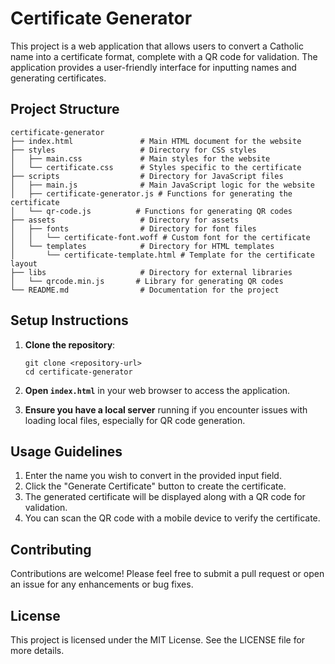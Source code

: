 # Certificate Generator

This project is a web application that allows users to convert a Catholic name into a certificate format, complete with a QR code for validation. The application provides a user-friendly interface for inputting names and generating certificates.

## Project Structure

```
certificate-generator
├── index.html               # Main HTML document for the website
├── styles                   # Directory for CSS styles
│   ├── main.css             # Main styles for the website
│   └── certificate.css      # Styles specific to the certificate
├── scripts                  # Directory for JavaScript files
│   ├── main.js              # Main JavaScript logic for the website
│   ├── certificate-generator.js # Functions for generating the certificate
│   └── qr-code.js          # Functions for generating QR codes
├── assets                   # Directory for assets
│   ├── fonts                # Directory for font files
│   │   └── certificate-font.woff # Custom font for the certificate
│   └── templates            # Directory for HTML templates
│       └── certificate-template.html # Template for the certificate layout
├── libs                     # Directory for external libraries
│   └── qrcode.min.js       # Library for generating QR codes
└── README.md                # Documentation for the project
```

## Setup Instructions

1. **Clone the repository**:
   ```
   git clone <repository-url>
   cd certificate-generator
   ```

2. **Open `index.html`** in your web browser to access the application.

3. **Ensure you have a local server** running if you encounter issues with loading local files, especially for QR code generation.

## Usage Guidelines

1. Enter the name you wish to convert in the provided input field.
2. Click the "Generate Certificate" button to create the certificate.
3. The generated certificate will be displayed along with a QR code for validation.
4. You can scan the QR code with a mobile device to verify the certificate.

## Contributing

Contributions are welcome! Please feel free to submit a pull request or open an issue for any enhancements or bug fixes.

## License

This project is licensed under the MIT License. See the LICENSE file for more details.